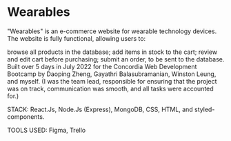 # Wearables

"Wearables" is an e-commerce website for wearable technology devices. The website is fully functional, allowing users to:

browse all products in the database;
add items in stock to the cart;
review and edit cart before purchasing;
submit an order, to be sent to the database.
Built over 5 days in July 2022 for the Concordia Web Development Bootcamp by Daoping Zheng, Gayathri Balasubramanian, Winston Leung, and myself. (I was the team lead, responsible for ensuring that the project was on track, communication was smooth, and all tasks were accounted for.)

STACK: React.Js, Node.Js (Express), MongoDB, CSS, HTML, and styled-components.

TOOLS USED: Figma, Trello
